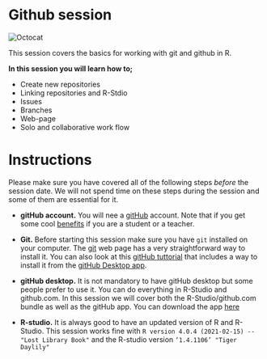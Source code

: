 # Github session

![Octocat](https://github.githubassets.com/images/modules/logos_page/Octocat.png)

This session covers the basics for working with git and github in R. 

**In this session you will learn how to;**

- Create new repositories
- Linking repositories and R-Stdio
- Issues
- Branches
- Web-page
- Solo and collaborative work flow

# Instructions

Please make sure you have covered all of the following steps *before* the session date. We will not spend time on these steps during the session and some of them are essential for it.

-  **gitHub account.** You will nee a [gitHub](https://github.com/) account. Note that if you get some cool [benefits](https://education.github.com/benefits) if you are a student or a teacher.

- **Git.** Before starting this session make sure you have `git` installed on your computer. The [git](https://git-scm.com/book/en/v2/Getting-Started-Installing-Git) web page has a very straightforward way to install it. You can also look at this [gitHub tuttorial](https://github.com/git-guides/install-git) that includes a way to install it from the [gitHub Desktop app](https://desktop.github.com/).

- **gitHub desktop.** It is not mandatory to have gitHub desktop but some people prefer to use it. You can do everything in R-Studio and github.com. In this session we will cover both the R-Studio/github.com bundle as well as the gitHub app. You can download the app [here](https://desktop.github.com/)

- **R-studio.** It is always good to have an updated version of R and R-Studio. This session works fine with `R version 4.0.4 (2021-02-15) -- "Lost Library Book"` and the R-studio version `‘1.4.1106’ "Tiger Daylily"`


